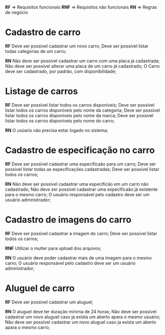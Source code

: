 **RF** => Requisitos funcionais
**RNF** => Requisitos não funcionais
**RN** => Regras de negócio

# Cadastro de carro

**RF**
Deve ser possível cadastrar um novo carro;
Deve ser possível listar todas categorias de um carro;

**RN**
Não deve ser possível cadastrar um carro com uma placa já cadastrada;
Não deve ser possível alterar uma placa de um carro já cadastrado;
O Carro deve ser cadastrado, por padrão, com disponibilidade;

# Listage de carros

**RF**
Deve ser possível listar todos os carros disponíveis;
Deve ser possível listar todos os carros disponíveis pelo nome da categoria;
Deve ser possível listar todos os carros disponíveis pelo nome da marca;
Deve ser possível listar todos os carros disponíveis pelo nome do carro;

**RN**
O usúario não precisa estar logado no sistema;

# Cadastro de especificação no carro

**RF**
Deve ser possível cadastrar uma especificaão para um carro;
Deve ser possivel listar todas as especificações cadastradas;
Deve ser possível listar todos os carros;


**RN**
Não deve ser possível cadastrar uma especificão em um carro não cadastrado;
Não deve ser possível cadastrar uma especificaão já existente para o mesmo carro;
O usuário responsável pelo cadastro deve ser um usuário administrador;

# Cadastro de imagens do carro

**RF**
Deve ser possível cadastrar a imagem do carro;
Deve ser possível listar todos os carros;

**RNF**
Utilizar o multer para upload dos arquivos;

**RN**
O usuário deve poder cadastrar mais de uma imagem para o mesmo carro;
O usuário responsável pelo cadastro deve ser um usuário administrador;

# Aluguel de carro

**RF**
Deve ser possível cadastrar um aluguel;

**RN**
O aluguel deve ter duração mínima de 24 horas;
Não deve ser possível cadastrar um novo aluguel caso ja exista um aberto apara o mesmo usuário;
Não deve ser possível cadastrar um novo aluguel caso ja exista um aberto apara o mesmo carro;